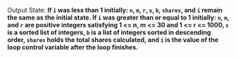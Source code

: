 Output State: **If `i` was less than 1 initially: `n`, `m`, `r`, `s`, `b`, `shares`, and `i` remain the same as the initial state. If `i` was greater than or equal to 1 initially: `n`, `m`, and `r` are positive integers satisfying 1 <= n, m <= 30 and 1 <= r <= 1000, `s` is a sorted list of integers, `b` is a list of integers sorted in descending order, `shares` holds the total shares calculated, and `i` is the value of the loop control variable after the loop finishes.**